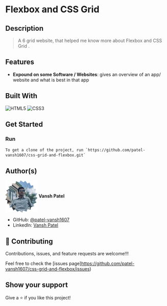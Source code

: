 
# Flexbox and CSS Grid

## Description

> A 6 grid website, that helped me know more about Flexbox and CSS Grid .

## Features

- **Expound on some Software / Websites**: gives an overview of an app/ website and what is best in that app


## Built With

![HTML5](https://icongr.am/devicon/html5-original.svg?size=80&color=currentColor)
![CSS3](https://icongr.am/devicon/css3-original.svg?size=80&color=currentColor)


## Get Started

### Run

```
To get a clone of the project, run `https://github.com/patel-vansh1607/css-grid-and-flexbox.git`
```



## Author(s)

  <a href="https://github.com/patel-vansh1607" target="blank"><img align="center"
        src="https://github.com/patel-vansh1607/my-readme/blob/main/image.png"
        alt="Vansh" height="100px" width="100px"/></a>   **Vansh Patel**

- GitHub: [@patel-vansh1607](https://github.com/patel-vansh1607)
- LinkedIn: [Vansh Patel](https://www.linkedin.com/in/vansh-patel-72650b26a/)

## 🤝 Contributing

Contributions, issues, and feature requests are welcome!!!

Feel free to check the [issues page]https://github.com/patel-vansh1607/css-grid-and-flexbox/issues)

## Show your support

Give a ⭐️ if you like this project!
